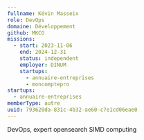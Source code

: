 ```yaml
---
fullname: Kévin Masseix
role: DevOps
domaine: Développement
github: MKCG
missions:
  - start: 2023-11-06
    end: 2024-12-31
    status: independent
    employer: DINUM
    startups:
      - annuaire-entreprises
      - moncomptepro
startups:
  - annuaire-entreprises
memberType: autre
uuid: 793620da-831c-4b32-ae60-c7e1cd06eae0
---
```

DevOps, expert opensearch  SIMD computing